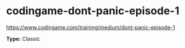 # codingame-dont-panic-episode-1

https://www.codingame.com/training/medium/dont-panic-episode-1

**Type:** Classic
